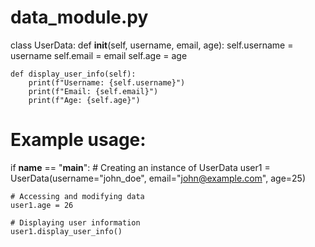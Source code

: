 # data_module.py

class UserData:
    def __init__(self, username, email, age):
        self.username = username
        self.email = email
        self.age = age

    def display_user_info(self):
        print(f"Username: {self.username}")
        print(f"Email: {self.email}")
        print(f"Age: {self.age}")

# Example usage:
if __name__ == "__main__":
    # Creating an instance of UserData
    user1 = UserData(username="john_doe", email="john@example.com", age=25)

    # Accessing and modifying data
    user1.age = 26

    # Displaying user information
    user1.display_user_info()
